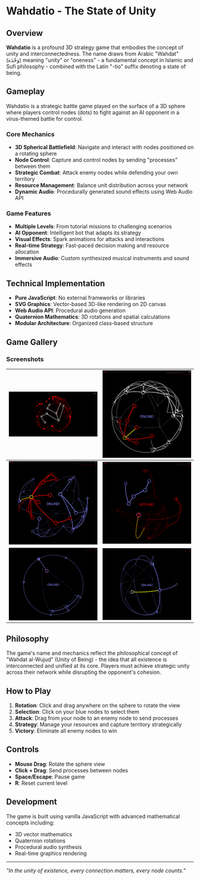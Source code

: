# Wahdatio - The State of Unity

## Overview

**Wahdatio** is a profound 3D strategy game that embodies the concept of unity and interconnectedness. The name draws from Arabic "Wahdat" (وَحْدَة) meaning "unity" or "oneness" - a fundamental concept in Islamic and Sufi philosophy - combined with the Latin "-tio" suffix denoting a state of being.

## Gameplay

Wahdatio is a strategic battle game played on the surface of a 3D sphere where players control nodes (dots) to fight against an AI opponent in a virus-themed battle for control.

### Core Mechanics

- **3D Spherical Battlefield**: Navigate and interact with nodes positioned on a rotating sphere
- **Node Control**: Capture and control nodes by sending "processes" between them
- **Strategic Combat**: Attack enemy nodes while defending your own territory
- **Resource Management**: Balance unit distribution across your network
- **Dynamic Audio**: Procedurally generated sound effects using Web Audio API

### Game Features

- **Multiple Levels**: From tutorial missions to challenging scenarios
- **AI Opponent**: Intelligent bot that adapts its strategy
- **Visual Effects**: Spark animations for attacks and interactions
- **Real-time Strategy**: Fast-paced decision making and resource allocation
- **Immersive Audio**: Custom synthesized musical instruments and sound effects

## Technical Implementation

- **Pure JavaScript**: No external frameworks or libraries
- **SVG Graphics**: Vector-based 3D-like rendering on 2D canvas
- **Web Audio API**: Procedural audio generation
- **Quaternion Mathematics**: 3D rotations and spatial calculations
- **Modular Architecture**: Organized class-based structure

## Game Gallery

### Screenshots

<div align="center">

| ![Level Selection](./img/samples/shot1.png) | ![Tutorial Gameplay](./img/samples/shot2.png) |
|:---:|:---:|
| ![Strategic Combat](./img/samples/shot3.png) | ![Advanced Levels](./img/samples/shot4.png) |
| ![Network Building](./img/samples/shot5.png) | ![Victory Screen](./img/samples/shot6.png) |

</div>

## Philosophy

The game's name and mechanics reflect the philosophical concept of "Wahdat al-Wujud" (Unity of Being) - the idea that all existence is interconnected and unified at its core. Players must achieve strategic unity across their network while disrupting the opponent's cohesion.

## How to Play

1. **Rotation**: Click and drag anywhere on the sphere to rotate the view
2. **Selection**: Click on your blue nodes to select them
3. **Attack**: Drag from your node to an enemy node to send processes
4. **Strategy**: Manage your resources and capture territory strategically
5. **Victory**: Eliminate all enemy nodes to win

## Controls

- **Mouse Drag**: Rotate the sphere view
- **Click + Drag**: Send processes between nodes
- **Space/Escape**: Pause game
- **R**: Reset current level

## Development

The game is built using vanilla JavaScript with advanced mathematical concepts including:
- 3D vector mathematics
- Quaternion rotations
- Procedural audio synthesis
- Real-time graphics rendering

---

*"In the unity of existence, every connection matters, every node counts."*
